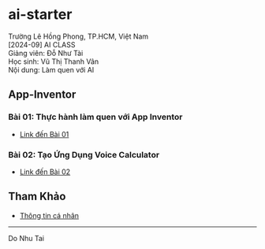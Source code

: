 # ai-starter
Trường Lê Hồng Phong, TP.HCM, Việt Nam  
[2024-09] AI CLASS  
Giảng viên: Đỗ Như Tài  
Học sinh: Vũ Thị Thanh Vân  
Nội dung: Làm quen với AI  
## App-Inventor

### Bài 01: Thực hành làm quen với App Inventor
- [Link đến Bài 01](#)

### Bài 02: Tạo Ứng Dụng Voice Calculator
- [Link đến Bài 02](#)

## Tham Khảo
- [Thông tin cá nhân](#)

---

Do Nhu Tai

